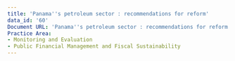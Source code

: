 ```yaml
---
title: 'Panama''s petroleum sector : recommendations for reform'
data_id: '60'
Document URL: 'Panama''s petroleum sector : recommendations for reform'
Practice Area:
- Monitoring and Evaluation
- Public Financial Management and Fiscal Sustainability
---
```


